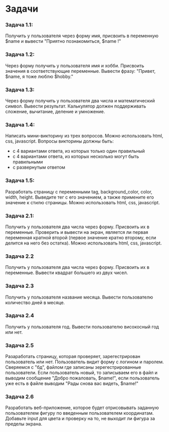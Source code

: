 # Задачи

### Задача 1.1:

Получить у пользователя через форму имя, присвоить в переменную $name и вывести "Приятно познакомиться, $name !"

### Задача 1.2:

Через форму получить у пользователя имя и хобби. Присвоить значения в соответствующие переменные. Вывести фразу: "Привет, $name, я тоже люблю $hobby."

### Задача 1.3:

Через форму получить у пользователя два числа и математический символ. Вывести результат. Калькулятор должен поддерживать сложение, вычитание, деление и умножение.

### Задача 1.4:

Написать мини-викторину из трех вопросов. Можно использовать html, css, javascript. Вопросы викторины должны быть: 
- с 4 вариантами ответа, из которых только один правильный
- с 4 вариантами ответа, из которых несколько могут быть правильными
- с развернутым ответом

### Задача 1.5:

Разработать страницу с переменными tag, background_color, color, width, height. Выведите тег с его значением, а также примените его значение к стилю страницы. Можно использовать html, css, javascript.

### Задача 2.1:

Получить у пользователя два числа через форму. Присвоить их в переменные. Проверить и вывести на экран, является ли первая переменная кратной второй (первое значение кратно второму, если делится на него без остатка). Можно использовать html, css, javascript.

### Задача 2.2

Получить у пользователя два числа через форму. Присвоить их в переменные. Вывести квадрат большего из двух чисел. 

### Задача 2.3

Получить у пользователя название месяца. Вывести пользователю количество дней в месяце.

### Задача 2.4

Получить у пользователя год. Вывести пользователю високосный год или нет.

### Задача 2.5

Разаработать страницу, которая проверяет, зарегестрирован пользователь или нет. Пользователь видит форму с логином и паролем. Сверяемся с "бд", файлом где записаны зерегестрированные пользователи. Если пользователь новый, то записываем его в файл и выводим сообщение "Добро пожаловать, $name!", если пользователь уже есть в файле выводим "Рады снова вас видеть, $name!"

### Задача 2.6

Разработать веб-приложение, которое будет отрисовывать заданную пользователем фигуру по введенным пользователем координатам. Добавьте input для цвета и проверку на то, не выходит ли фигура за пределы экрана.
